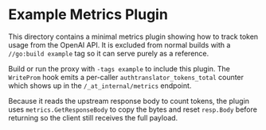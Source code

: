 # Example Metrics Plugin

This directory contains a minimal metrics plugin showing how to track token
usage from the OpenAI API. It is excluded from normal builds with a
`//go:build example` tag so it can serve purely as a reference.

Build or run the proxy with `-tags example` to include this plugin. The
`WriteProm` hook emits a per-caller `authtranslator_tokens_total` counter which
shows up in the `/_at_internal/metrics` endpoint.

Because it reads the upstream response body to count tokens, the plugin uses
`metrics.GetResponseBody` to copy the bytes and reset `resp.Body` before
returning so the client still receives the full payload.
